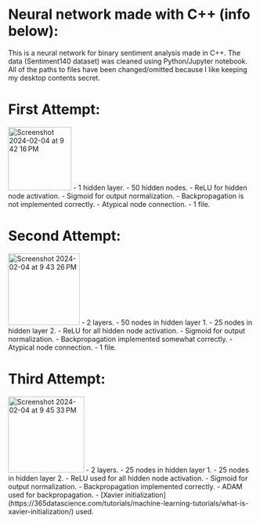 # Neural network made with C++ (info below):
This is a neural network for binary sentiment analysis made in C++. The data (Sentiment140 dataset) was cleaned using Python/Jupyter notebook.
All of the paths to files have been changed/omitted because I like keeping my desktop contents secret.


# First Attempt:
<img width="129" alt="Screenshot 2024-02-04 at 9 42 16 PM" src="https://github.com/alexyzha/NeuralNetworkC/assets/122637724/d9e076aa-bdd8-4de3-8e97-648b9ac9eb91">
- 1 hidden layer.
- 50 hidden nodes.
- ReLU for hidden node activation.
- Sigmoid for output normalization.
- Backpropagation is not implemented correctly.
- Atypical node connection.
- 1 file.

# Second Attempt:
<img width="146" alt="Screenshot 2024-02-04 at 9 43 26 PM" src="https://github.com/alexyzha/NeuralNetworkC/assets/122637724/baff5c8a-b155-4ee1-b971-1eaecc61d4e9">
- 2 layers.
- 50 nodes in hidden layer 1.
- 25 nodes in hidden layer 2.
- ReLU for all hidden node activation.
- Sigmoid for output normalization.
- Backpropagation implemented somewhat correctly.
- Atypical node connection.
- 1 file.

# Third Attempt:
<img width="155" alt="Screenshot 2024-02-04 at 9 45 33 PM" src="https://github.com/alexyzha/NeuralNetworkC/assets/122637724/44886a37-34b0-42cd-a7d2-71c1f280aa5c">
- 2 layers.
- 25 nodes in hidden layer 1.
- 25 nodes in hidden layer 2.
- ReLU used for all hidden node activation.
- Sigmoid for output normalization.
- Backpropagation implemented correctly.
- ADAM used for backpropagation.
- [Xavier initialization](https://365datascience.com/tutorials/machine-learning-tutorials/what-is-xavier-initialization/) used.

